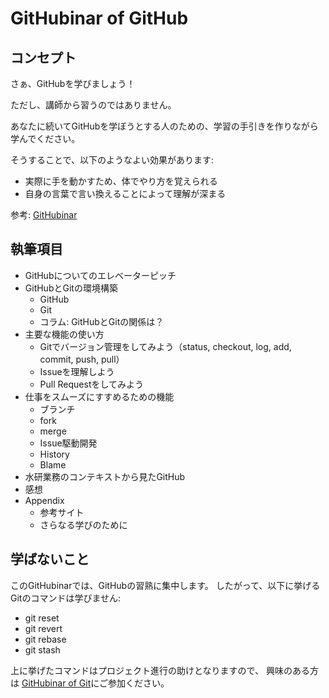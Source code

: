 # GitHubinar of GitHub

## コンセプト
さぁ、GitHubを学びましょう！

ただし、講師から習うのではありません。

あなたに続いてGitHubを学ぼうとする人のための、学習の手引きを作りながら学んでください。

そうすることで、以下のようなよい効果があります:

- 実際に手を動かすため、体でやり方を覚えられる
- 自身の言葉で言い換えることによって理解が深まる

参考: [GitHubinar](https://github.com/fra-dev-ops-bu/githubinar_git)

## 執筆項目
- GitHubについてのエレベーターピッチ
- GitHubとGitの環境構築
  - GitHub
  - Git
  - コラム: GitHubとGitの関係は？
- 主要な機能の使い方
  - Gitでバージョン管理をしてみよう（status, checkout, log, add, commit, push, pull）
  - Issueを理解しよう
  - Pull Requestをしてみよう
- 仕事をスムーズにすすめるための機能
  - ブランチ
  - fork
  - merge
  - Issue駆動開発
  - History
  - Blame
- 水研業務のコンテキストから見たGitHub
- 感想
- Appendix
  - 参考サイト
  - さらなる学びのために

## 学ばないこと
このGitHubinarでは、GitHubの習熟に集中します。
したがって、以下に挙げるGitのコマンドは学びません:
- git reset
- git revert
- git rebase
- git stash

上に挙げたコマンドはプロジェクト進行の助けとなりますので、
興味のある方は [GitHubinar of Git](https://github.com/fra-dev-ops-bu/githubinar_git)にご参加ください。
